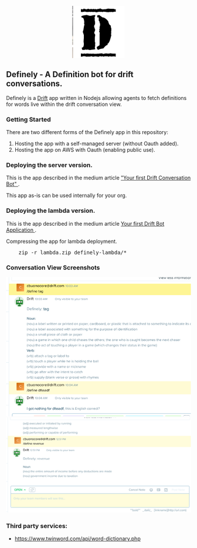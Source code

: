 <p align="center">
  <img src="assets/definely.png"/>
  <p></p>
</p>

Definely - A Definition bot for drift conversations.
---

Definely is a <a href="www.drift.com" target="_blank">Drift</a> app written in Nodejs allowing agents to fetch definitions for words live within the drift conversation view.

### Getting Started

There are two different forms of the Definely app in this repository:
<ol>
    <li>Hosting the app with a self-managed server (without Oauth added).</li>
    <li>Hosting the app on AWS with Oauth (enabling public use).</li>
</ol>

### Deploying the server version.

This is the app described in the medium article 
<a href="https://medium.com/drift-engineering/your-first-drift-conversation-bot-63522aafcb8e" target="_blank">
    "Your first Drift Conversation Bot"
</a>.

This app as-is can be used internally for your org.


### Deploying the lambda version.

This is the app described in the medium article 
<a href="https://medium.com/drift-engineering/your-first-drift-conversation-bot-63522aafcb8e" target="_blank">
    Your first Drift Bot Application
</a>.

Compressing the app for lambda deployment.
<pre>
    zip -r lambda.zip definely-lambda/*
</pre>

<!-- This app is live and can be seen in the Drift App Store! -->


### Conversation View Screenshots

<img src="assets/conv1.png" width="600"/>

<img src="assets/conv2.png" width="600"/>

### Third party services:
* https://www.twinword.com/api/word-dictionary.php
